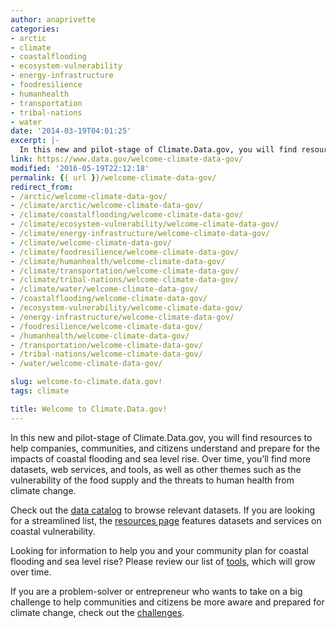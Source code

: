 ```yaml
---
author: anaprivette
categories:
- arctic
- climate
- coastalflooding
- ecosystem-vulnerability
- energy-infrastructure
- foodresilience
- humanhealth
- transportation
- tribal-nations
- water
date: '2014-03-19T04:01:25'
excerpt: |-
  In this new and pilot-stage of Climate.Data.gov, you will find resources to help companies, communities, and citizens understand and prepare for the impacts of coastal flooding and sea level rise. Over time, you’ll find more datasets, web services, and tools,…
link: https://www.data.gov/welcome-climate-data-gov/
modified: '2016-05-19T22:12:18'
permalink: {{ url }}/welcome-climate-data-gov/
redirect_from:
- /arctic/welcome-climate-data-gov/
- /climate/arctic/welcome-climate-data-gov/
- /climate/coastalflooding/welcome-climate-data-gov/
- /climate/ecosystem-vulnerability/welcome-climate-data-gov/
- /climate/energy-infrastructure/welcome-climate-data-gov/
- /climate/welcome-climate-data-gov/
- /climate/foodresilience/welcome-climate-data-gov/
- /climate/humanhealth/welcome-climate-data-gov/
- /climate/transportation/welcome-climate-data-gov/
- /climate/tribal-nations/welcome-climate-data-gov/
- /climate/water/welcome-climate-data-gov/
- /coastalflooding/welcome-climate-data-gov/
- /ecosystem-vulnerability/welcome-climate-data-gov/
- /energy-infrastructure/welcome-climate-data-gov/
- /foodresilience/welcome-climate-data-gov/
- /humanhealth/welcome-climate-data-gov/
- /transportation/welcome-climate-data-gov/
- /tribal-nations/welcome-climate-data-gov/
- /water/welcome-climate-data-gov/

slug: welcome-to-climate.data.gov!
tags: climate

title: Welcome to Climate.Data.gov!
---
```


In this new and pilot-stage of Climate.Data.gov, you will find resources to help companies, communities, and citizens understand and prepare for the impacts of coastal flooding and sea level rise. Over time, you’ll find more datasets, web services, and tools, as well as other themes such as the vulnerability of the food supply and the threats to human health from climate change.

Check out the [data catalog](https://catalog.data.gov/dataset?groups=climate5434&_groups_limit=0) to browse relevant datasets. If you are looking for a streamlined list, the [resources page](../climate-resources.html) features datasets and services on coastal vulnerability.

Looking for information to help you and your community plan for coastal flooding and sea level rise? Please review our list of [tools](../climate-tools.html), which will grow over time.

If you are a problem-solver or entrepreneur who wants to take on a big challenge to help communities and citizens be more aware and prepared for climate change, check out the [challenges](../climate-challenges.html).


